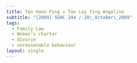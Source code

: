 ```yaml
---
title: Teo Hoon Ping v Tan Lay Ying Angeline
subtitle: "[2009] SGHC 244 / 28\_October\_2009"
tags:
  - Family Law
  - Women’s charter
  - divorce
  - unreasonable behaviour
layout: single
---
```


